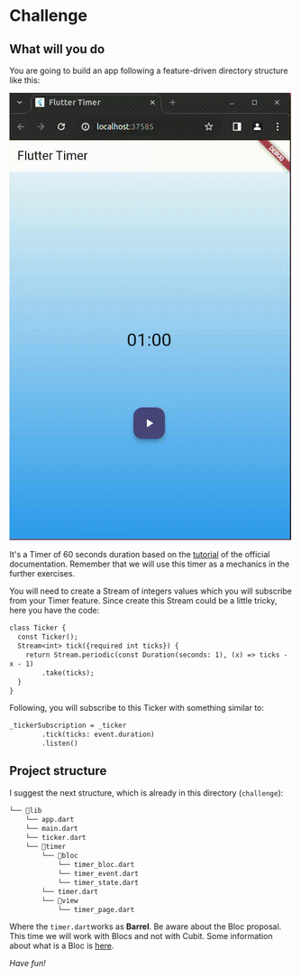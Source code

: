 # Challenge

## What will you do
You are going to build an app following a feature-driven directory structure like this:

![Final App](assets/video/solution.gif)

It's a Timer of 60 seconds duration based on the [tutorial](https://bloclibrary.dev/tutorials/flutter-timer/) of the official documentation. Remember that we will use this timer as a mechanics in the further exercises.

You will need to create a Stream of integers values which you will subscribe from your Timer feature. Since create this Stream could be a little tricky, here you have the code:

```flutter
class Ticker {
  const Ticker();
  Stream<int> tick({required int ticks}) {
    return Stream.periodic(const Duration(seconds: 1), (x) => ticks - x - 1)
        .take(ticks);
  }
}
```
Following, you will subscribe to this Ticker with something similar to:
```flutter
_tickerSubscription = _ticker
        .tick(ticks: event.duration)
        .listen()
```

## Project structure

I suggest the next structure, which is already in this directory (`challenge`):
```
└── 📁lib
    └── app.dart
    └── main.dart
    └── ticker.dart
    └── 📁timer
        └── 📁bloc
            └── timer_bloc.dart
            └── timer_event.dart
            └── timer_state.dart
        └── timer.dart
        └── 📁view
            └── timer_page.dart
```


Where the `timer.dart`works as **Barrel**.  Be aware about the Bloc proposal. This time we will work with Blocs and not with Cubit. Some information about what is a Bloc is [here](https://bloclibrary.dev/bloc-concepts/#:~:text=global%20BlocObserver%20override.-,Bloc,-A%20Bloc%20is).

*Have fun!*
